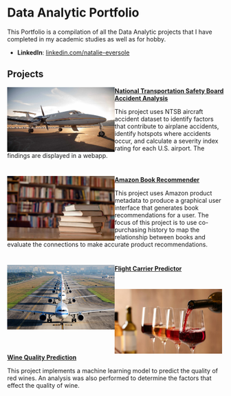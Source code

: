# Data Analytic Portfolio
This Portfolio is a compilation of all the Data Analytic projects that I have completed in my academic studies as well as for hobby.

- **LinkedIn**: [linkedin.com/natalie-eversole](https://www.linkedin.com/in/natalie-eversole/)

## Projects

<img align="left" width="250" height="150" src="https://github.com/Neversole/Portfolio/blob/main/Images/Airplane.jpg"> **[National Transportation Safety Board Accident Analysis](https://github.com/Neversole/NTSB-Accident-Analysis.git)**

This project uses NTSB aircraft accident dataset to identify factors that contribute to airplane accidents, identify hotspots where accidents occur, and calculate a severity index rating for each U.S. airport. The findings are displayed in a webapp.

#

<img align="left" width="250" height="150" src="https://github.com/Neversole/Portfolio/blob/main/Images/Books.jpg"> **[Amazon Book Recommender](https://github.com/Neversole/Amazon-Book-Recommender.git)**

This project uses Amazon product metadata to produce a graphical user interface that generates book recommendations for a user. The focus of this project is to use co-purchasing history to map the relationship between books and evaluate the connections to make accurate product recommendations. 

#

<img align="left" width="250" height="150" src="https://github.com/Neversole/Portfolio/blob/main/Images/Runway.jpg"> **[Flight Carrier Predictor](https://github.com/Neversole/Flight-Carrier-Predictor.git)**



#

<img align="left" width="250" height="150" src="https://github.com/Neversole/Portfolio/blob/main/Images/WineStock.jpg"> **[Wine Quality Prediction](https://github.com/Neversole/Wine-quality-prediction.git)**

This project implements a machine learning model to predict the quality of red wines. An analysis was also performed to determine the factors that effect the quality of wine.

#



#



#

